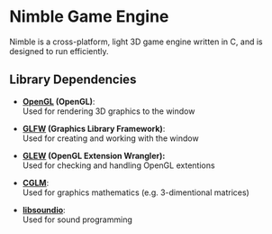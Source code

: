 # Nimble Game Engine

Nimble is a cross-platform, light 3D game engine written in C, and is designed to run efficiently.

## Library Dependencies

* **[OpenGL](https://www.opengl.org) (OpenGL)**:  
    Used for rendering 3D graphics to the window

* **[GLFW](https://www.glfw.org/) (Graphics Library Framework)**:  
    Used for creating and working with the window

* **[GLEW](http://glew.sourceforge.net/) (OpenGL Extension Wrangler):**  
    Used for checking and handling OpenGL extentions

* **[CGLM](https://github.com/recp/cglm)**:  
    Used for graphics mathematics (e.g. 3-dimentional matrices)

* **[libsoundio](http://libsound.io/)**:  
    Used for sound programming
